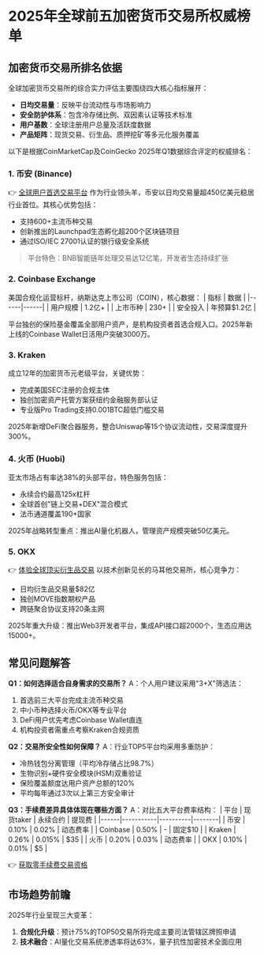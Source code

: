 # 2025年全球前五加密货币交易所权威榜单

## 加密货币交易所排名依据
全球加密货币交易所的综合实力评估主要围绕四大核心指标展开：
- **日均交易量**：反映平台流动性与市场影响力
- **安全防护体系**：包含冷存储比例、双因素认证等技术标准
- **用户基数**：全球注册用户总量及活跃度数据
- **产品矩阵**：现货交易、衍生品、质押挖矿等多元化服务覆盖

以下是根据CoinMarketCap及CoinGecko 2025年Q1数据综合评定的权威排名：

### 1. 币安 (Binance)
👉 [全球用户首选交易平台](https://bit.ly/okx_welcome)
作为行业领头羊，币安以日均交易量超450亿美元稳居行业首位。其核心优势包括：
- 支持600+主流币种交易
- 创新推出的Launchpad生态孵化超200个区块链项目
- 通过ISO/IEC 27001认证的银行级安全系统

> 平台特色：BNB智能链年处理交易达12亿笔，开发者生态持续扩张

### 2. Coinbase Exchange
美国合规化运营标杆，纳斯达克上市公司（COIN），核心数据：
| 指标 | 数据 |
|------|------|
| 用户规模 | 1.2亿+ |
| 上市币种 | 230+ |
| 安全投入 | 年预算$1.2亿 |

平台独创的保险基金覆盖全部用户资产，是机构投资者首选合规入口。2025年新上线的Coinbase Wallet日活用户突破3000万。

### 3. Kraken
成立12年的加密货币元老级平台，关键优势：
- 完成美国SEC注册的合规主体
- 独创加密资产托管方案获纽约金融服务部认证
- 专业版Pro Trading支持0.001BTC超低门槛交易

2025年新增DeFi聚合器服务，整合Uniswap等15个协议流动性，交易深度提升300%。

### 4. 火币 (Huobi)
亚太市场占有率达38%的头部平台，特色服务包括：
- 永续合约最高125x杠杆
- 全球首创"链上交易+DEX"混合模式
- 法币通道覆盖190+国家

2025年战略转型重点：推出AI量化机器人，管理资产规模突破50亿美元。

### 5. OKX
👉 [体验全球顶尖衍生品交易](https://bit.ly/okx_welcome)
以技术创新见长的马耳他交易所，核心竞争力：
- 日均衍生品交易量$82亿
- 独创MOVE指数期权产品
- 跨链聚合协议支持20条主网

2025年重大升级：推出Web3开发者平台，集成API接口超2000个，生态应用达15000+。

## 常见问题解答
**Q1：如何选择适合自身需求的交易所？**
A：个人用户建议采用"3+X"筛选法：
1. 首选前三大平台完成主流币种交易
2. 中小币种选择火币/OKX等专业平台
3. DeFi用户优先考虑Coinbase Wallet直连
4. 机构投资者需重点考察Kraken合规资质

**Q2：交易所安全性如何保障？**
A：行业TOP5平台均采用多重防护：
- 冷热钱包分离管理（平均冷存储占比98.7%）
- 生物识别+硬件安全模块(HSM)双重验证
- 保险覆盖额度达用户资产总额的120%
- 平均每年通过3次以上第三方安全审计

**Q3：手续费差异具体体现在哪些方面？**
A：对比五大平台费率结构：
| 平台 | 现货taker | 永续合约 | 提现费 |
|------|-----------|----------|--------|
| 币安 | 0.10% | 0.02% | 动态费率 |
| Coinbase | 0.50% | - | 固定$10 |
| Kraken | 0.26% | 0.015% | $35 |
| 火币 | 0.20% | 0.03% | 动态费率 |
| OKX | 0.10% | 0.01% | $5 |

👉 [获取零手续费交易资格](https://bit.ly/okx_welcome) 

## 市场趋势前瞻
2025年行业呈现三大变革：
1. **合规化升级**：预计75%的TOP50交易所将完成主要司法管辖区牌照申请
2. **技术融合**：AI量化交易系统渗透率将达63%，量子抗性加密技术全面应用